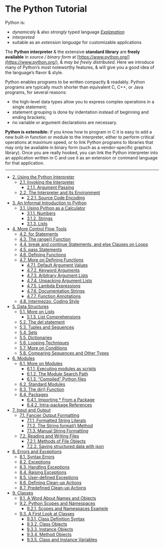 # The Python Tutorial

Python is:
-  _dynamicaly_ & also _strongly_ typed language [_Explanation_](https://wiki.python.org/moin/Why%20is%20Python%20a%20dynamic%20language%20and%20also%20a%20strongly%20typed%20language)
- _interpreted_
- suitable as an _extension language_ for customizable applications

The **Python interpreter** & the extensive **standard library** are **freely available** in _source / binary form_ at [https://www.python.org/](https://www.python.org/), & _may be freely distributed_. Here we introduce many of Python’s most noteworthy features, & will give you a good idea of the language’s flavor & style.

Python enables programs to be written compactly & readably. Python programs are typically much shorter than equivalent C, C++, or Java programs, for several reasons:
 - the high-level data types allow you to express complex operations in a single statement;
 - statement grouping is done by indentation instead of beginning and ending brackets;
 - no variable or argument declarations are necessary.

**Python is extensible:** if you know how to program in C it is easy to add a new built-in function or module to the interpreter, either to perform critical operations at maximum speed, or to link Python programs to libraries that may only be available in binary form (such as a vendor-specific graphics library). Once you are really hooked, you can link the Python interpreter into an application written in C and use it as an extension or command language for that application.


---


* [2. Using the Python Interpreter](./02_Using_the_Python_Interpreter.md#2)
  * [2.1. Invoking the Interpreter](./02_Using_the_Python_Interpreter.md#2_1)
    * [2.1.1. Argument Passing](./02_Using_the_Python_Interpreter.md#2_1_1)
  * [2.2. The Interpreter and Its Environment](./02_Using_the_Python_Interpreter.md#2_2)
    * [2.2.1. Source Code Encoding](./02_Using_the_Python_Interpreter.md#2_2_1)
* [3. An Informal Introduction to Python](./03_An_Informal_Introduction_to_Python.md#3)
  * [3.1. Using Python as a Calculator](./03_An_Informal_Introduction_to_Python.md#3_1)
    * [3.1.1. Numbers](./03_An_Informal_Introduction_to_Python.md#3_1_1)
    * [3.1.2. Strings](./03_An_Informal_Introduction_to_Python.md#3_1_2)
    * [3.1.3. Lists](./03_An_Informal_Introduction_to_Python.md#3_1_3)
* [4. More Control Flow Tools](./04_More_Control_Flow_Tools.md#4)
  * [4.2. for Statements](./04_More_Control_Flow_Tools.md#4_2)
  * [4.3. The range() Function](./04_More_Control_Flow_Tools.md#4_3)
  * [4.4. break and continue Statements, and else Clauses on Loops](./04_More_Control_Flow_Tools.md#4_4)
  * [4.5. pass Statements](./04_More_Control_Flow_Tools.md#4_5)
  * [4.6. Defining Functions](./04_More_Control_Flow_Tools.md#4_6)
  * [4.7. More on Defining Functions](./04_More_Control_Flow_Tools.md#4_7)
    * [4.7.1. Default Argument Values](./04_More_Control_Flow_Tools.md#4_7_1)
    * [4.7.2. Keyword Arguments](./04_More_Control_Flow_Tools.md#4_7_2)
    * [4.7.3. Arbitrary Argument Lists](./04_More_Control_Flow_Tools.md#4_7_3)
    * [4.7.4. Unpacking Argument Lists](./04_More_Control_Flow_Tools.md#4_7_4)
    * [4.7.5. Lambda Expressions](./04_More_Control_Flow_Tools.md#4_7_5)
    * [4.7.6. Documentation Strings](./04_More_Control_Flow_Tools.md#4_7_6)
    * [4.7.7. Function Annotations](./04_More_Control_Flow_Tools.md#4_7_7)
  * [4.8. Intermezzo: Coding Style](./04_More_Control_Flow_Tools.md#4_8)
* [5. Data Structures](./05_Data_Structures.md#5)
  * [5.1. More on Lists](./05_Data_Structures.md#5_1)
    * [5.1.3. List Comprehensions](./05_Data_Structures.md#5_1_3)
  * [5.2. The del statement](./05_Data_Structures.md#5_2)
  * [5.3. Tuples and Sequences](./05_Data_Structures.md#5_3)
  * [5.4. Sets](./05_Data_Structures.md#5_4)
  * [5.5. Dictionaries](./05_Data_Structures.md#5_5)
  * [5.6. Looping Techniques](./05_Data_Structures.md#5_6)
  * [5.7. More on Conditions](./05_Data_Structures.md#5_7)
  * [5.8. Comparing Sequences and Other Types](./05_Data_Structures.md#5_8)
* [6. Modules](./06_Modules.md#6)
  * [6.1. More on Modules](./06_Modules.md#6_1)
    * [6.1.1. Executing modules as scripts](./06_Modules.md#6_1_1)
    * [6.1.2. The Module Search Path](./06_Modules.md#6_1_2)
    * [6.1.3. “Compiled” Python files](./06_Modules.md#6_1_3)
  * [6.2. Standard Modules](./06_Modules.md#6_2)
  * [6.3. The dir() Function](./06_Modules.md#6_3)
  * [6.4. Packages](./06_Modules.md#6_4)
    * [6.4.1. Importing * From a Package](./06_Modules.md#6_4_1)
    * [6.4.2. Intra-package References](./06_Modules.md#6_4_2)
* [7. Input and Output](./07_Input_and_Output.md#7)
  * [7.1. Fancier Output Formatting](./07_Input_and_Output.md#7_1)
    * [7.1.1. Formatted String Literals](./07_Input_and_Output.md#7_1_1)
    * [7.1.2. The String format() Method](./07_Input_and_Output.md#7_1_2)
    * [7.1.3. Manual String Formatting](./07_Input_and_Output.md#7_1_3)
  * [7.2. Reading and Writing Files](./07_Input_and_Output.md#7_2)
    * [7.2.1. Methods of File Objects](./07_Input_and_Output.md#7_2_1)
    * [7.2.2. Saving structured data with json](./07_Input_and_Output.md#7_2_2)
* [8. Errors and Exceptions](./08_Errors_and_Exceptions.md#8)
  * [8.1. Syntax Errors](./08_Errors_and_Exceptions.md#8_1)
  * [8.2. Exceptions](./08_Errors_and_Exceptions.md#8_2)
  * [8.3. Handling Exceptions](./08_Errors_and_Exceptions.md#8_3)
  * [8.4. Raising Exceptions](./08_Errors_and_Exceptions.md#8_4)
  * [8.5. User-defined Exceptions](./08_Errors_and_Exceptions.md#8_5)
  * [8.6. Defining Clean-up Actions](./08_Errors_and_Exceptions.md#8_6)
  * [8.7. Predefined Clean-up Actions](./08_Errors_and_Exceptions.md#8_7)
* [9. Classes](./09_Classes.md#9)
  * [9.1. A Word About Names and Objects](./09_Classes.md#9_1)
  * [9.2. Python Scopes and Namespaces](./09_Classes.md#9_2)
    * [9.2.1. Scopes and Namespaces Example](./09_Classes.md#9_2_1)
  * [9.3. A First Look at Classes](./09_Classes.md#9_3)
    * [9.3.1. Class Definition Syntax](./09_Classes.md#9_3_1)
    * [9.3.2. Class Objects](./09_Classes.md#9_3_2)
    * [9.3.3. Instance Objects](./09_Classes.md#9_3_3)
    * [9.3.4. Method Objects](./09_Classes.md#9_3_4)
    * [9.3.5. Class and Instance Variables](./09_Classes.md#9_3_5)
